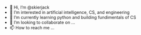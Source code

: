 - 👋 Hi, I’m @skierjack
- 👀 I’m interested in artificial intelligence, CS, and engineering
- 🌱 I’m currently learning python and building fundimentals of CS
- 💞️ I’m looking to collaborate on ...
- 📫 How to reach me ...

<!---
skierjack/skierjack is a ✨ special ✨ repository because its `README.md` (this file) appears on your GitHub profile.
You can click the Preview link to take a look at your changes.
--->
